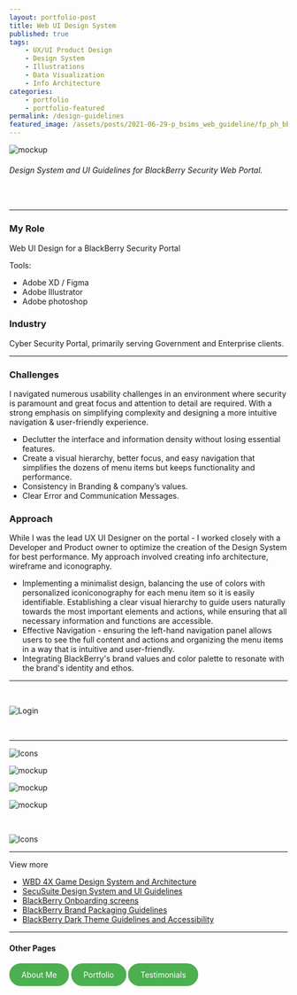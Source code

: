 ```yaml
---
layout: portfolio-post
title: Web UI Design System
published: true
tags:
    - UX/UI Product Design
    - Design System
    - Illustrations
    - Data Visualization
    - Info Architecture
categories:
    - portfolio
    - portfolio-featured
permalink: /design-guidelines
featured_image: /assets/posts/2021-06-29-p_bsims_web_guideline/fp_ph_bberry_bsimsportal.png
---
```


![mockup](/assets/posts/2021-06-29-p_bsims_web_guideline/fp_ph_bberry_bsimsportal.png "mockup")<br>
###### Design System and UI Guidelines for BlackBerry Security Web Portal. 
<br>


_______________________________________________

<div class="row">
  <div class="col-sm-6" markdown="1">

### My Role

   Web UI Design for a BlackBerry Security Portal
   
   Tools:

   -  Adobe XD / Figma
   -  Adobe Illustrator
   -  Adobe photoshop

  </div>

  <div class="col-sm-6" markdown="1">
   
### Industry

 Cyber Security Portal, primarily serving Government and Enterprise clients.
   
   
   
  </div>
</div>

_______________________________________________

<div class="row">
  <div class="col-sm-6" markdown="1">

### Challenges

 I navigated numerous usability challenges in an environment where security is paramount and great focus and attention to detail are required. With a strong emphasis on simplifying complexity and designing a more intuitive navigation & user-friendly experience. 


 - Declutter the interface and information density without losing essential features.
 - Create a visual hierarchy, better focus, and easy navigation that simplifies the dozens of menu items but keeps functionality and performance.
 - Consistency in Branding & company’s values.
 - Clear Error and Communication Messages.


  </div>

  <div class="col-sm-6" markdown="1">

 
 
   
### Approach

 While I was the lead UX UI Designer on the portal - I worked closely with a Developer and Product owner to optimize the creation of the Design System for best performance.
 My approach involved creating info architecture, wireframe and iconography.


 - Implementing a minimalist design, balancing the use of colors with personalized iconiconography for each menu item so it is easily identifiable. Establishing a clear visual hierarchy to guide users naturally towards the most important elements and actions, while ensuring that all necessary information and functions are accessible.
 - Effective Navigation - ensuring the left-hand navigation panel allows users to see the full content and actions and organizing the menu items in a way that is intuitive and user-friendly. 
 - Integrating BlackBerry's brand values and color palette to resonate with the brand's identity and ethos.
   
   
  </div>
</div>

_______________________________________________

 <br>

![Login](/assets/posts/2021-06-29-p_bsims_web_guideline/webbsims_guidlines.png "Login")<br>

<br>

________________


![Icons](/assets/posts/2021-06-29-p_bsims_web_guideline/Desktop2_bsimsscreen.jpg "icons")
<br>

![mockup](/assets/posts/2021-06-29-p_bsims_web_guideline/bsims-sideweb.png "mockup")

![mockup](/assets/posts/2021-06-29-p_bsims_web_guideline/bsims-menu.png "mockup")





![mockup](/assets/posts/2021-06-29-p_bsims_web_guideline/bsims-allicons.png "mockup")



<br>



![Icons](/assets/posts/2021-06-29-p_bsims_web_guideline/Mock-place-website-laptop_1a.png "icons")<br>

____________________________________________

View more


- [WBD 4X Game Design System and Architecture](/wbd-4xhud)
- [SecuSuite Design System and UI Guidelines](/design-guidelines)
- [BlackBerry Onboarding screens](/empty-data)
- [BlackBerry Brand Packaging Guidelines](/bb-brand) 
- [BlackBerry Dark Theme Guidelines and Accessibility](/colour-accessibility) 

_________________________________________________

#### Other Pages

<html lang="en">
<head>
    <meta charset="UTF-8">
    <meta name="viewport" content="width=device-width, initial-scale=1.0">
    <title>Styled Link</title>
    <style>
        .oval-link {
            display: inline-block;
            padding: 10px 20px;
            background-color: #4CAF50; /* Background color */
            color: white; /* Text color */
            border: 2px solid #4CAF50; /* Border color */
            border-radius: 30px; /* Rounded corners */
            text-decoration: none; /* Remove underline */
             }
  .oval-link:hover {
            background-color: white; /* Hover background color */
            color: #4CAF50; /* Hover text color */
        }
    </style>
</head>
<body>
    <a href="https://curlydesigner.com/about" class="oval-link">About Me</a>
</body>
</html>

<html lang="en">
<head>
    <meta charset="UTF-8">
    <meta name="viewport" content="width=device-width, initial-scale=1.0">
    <title>Styled Link</title>
    <style>
        .oval-link {
            display: inline-block;
            padding: 10px 20px;
            background-color: #4CAF50; /* Background color */
            color: white; /* Text color */
            border: 2px solid #4CAF50; /* Border color */
            border-radius: 30px; /* Rounded corners */
            text-decoration: none; /* Remove underline */
             }
  .oval-link:hover {
            background-color: white; /* Hover background color */
            color: #4CAF50; /* Hover text color */
        }
    </style>
</head>
<body>
    <a href="https://curlydesigner.com/category/portfolio" class="oval-link">Portfolio</a>
</body>
</html>

<html lang="en">
<head>
    <meta charset="UTF-8">
    <meta name="viewport" content="width=device-width, initial-scale=1.0">
    <title>Styled Link</title>
    <style>
        .oval-link {
            display: inline-block;
            padding: 10px 20px;
            background-color: #4CAF50; /* Background color */
            color: white; /* Text color */
            border: 2px solid #4CAF50; /* Border color */
            border-radius: 30px; /* Rounded corners */
            text-decoration: none; /* Remove underline */
             }
  .oval-link:hover {
            background-color: white; /* Hover background color */
            color: #4CAF50; /* Hover text color */
        }
    </style>
</head>
<body>
    <a href="https://curlydesigner.com/#testimonials" class="oval-link">Testimonials</a>
</body>
</html>